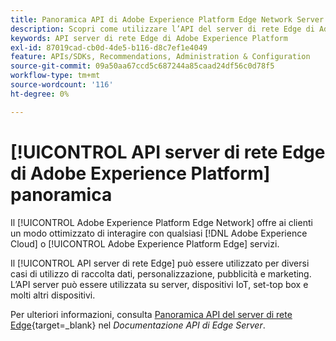 ```yaml
---
title: Panoramica API di Adobe Experience Platform Edge Network Server
description: Scopri come utilizzare l’API del server di rete Edge di Adobe Experience Platform.
keywords: API server di rete Edge di Adobe Experience Platform
exl-id: 87019cad-cb0d-4de5-b116-d8c7ef1e4049
feature: APIs/SDKs, Recommendations, Administration & Configuration
source-git-commit: 09a50aa67ccd5c687244a85caad24df56c0d78f5
workflow-type: tm+mt
source-wordcount: '116'
ht-degree: 0%

---
```


# [!UICONTROL API server di rete Edge di Adobe Experience Platform] panoramica

Il [!UICONTROL Adobe Experience Platform Edge Network] offre ai clienti un modo ottimizzato di interagire con qualsiasi [!DNL Adobe Experience Cloud] o [!UICONTROL Adobe Experience Platform Edge] servizi.

Il [!UICONTROL API server di rete Edge] può essere utilizzato per diversi casi di utilizzo di raccolta dati, personalizzazione, pubblicità e marketing. L’API server può essere utilizzata su server, dispositivi IoT, set-top box e molti altri dispositivi.

Per ulteriori informazioni, consulta [Panoramica API del server di rete Edge](https://experienceleague.adobe.com/docs/experience-platform/edge-network-server-api/overview.html){target=_blank} nel *Documentazione API di Edge Server*.
